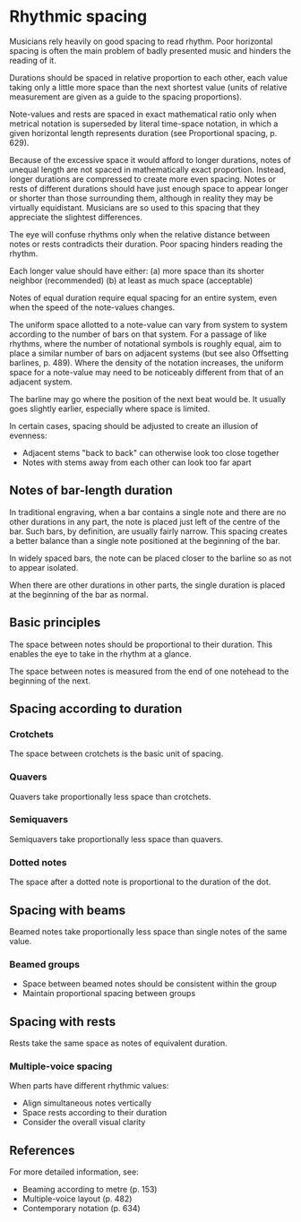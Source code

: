 # Rhythmic spacing

Musicians rely heavily on good spacing to read rhythm. Poor horizontal spacing is often the main problem of badly presented music and hinders the reading of it.

Durations should be spaced in relative proportion to each other, each value taking only a little more space than the next shortest value (units of relative measurement are given as a guide to the spacing proportions).

Note-values and rests are spaced in exact mathematical ratio only when metrical notation is superseded by literal time-space notation, in which a given horizontal length represents duration (see Proportional spacing, p. 629).

Because of the excessive space it would afford to longer durations, notes of unequal length are not spaced in mathematically exact proportion. Instead, longer durations are compressed to create more even spacing. Notes or rests of different durations should have just enough space to appear longer or shorter than those surrounding them, although in reality they may be virtually equidistant. Musicians are so used to this spacing that they appreciate the slightest differences.

The eye will confuse rhythms only when the relative distance between notes or rests contradicts their duration. Poor spacing hinders reading the rhythm.

Each longer value should have either:
(a) more space than its shorter neighbor (recommended)
(b) at least as much space (acceptable)

Notes of equal duration require equal spacing for an entire system, even when the speed of the note-values changes.

The uniform space allotted to a note-value can vary from system to system according to the number of bars on that system. For a passage of like rhythms, where the number of notational symbols is roughly equal, aim to place a similar number of bars on adjacent systems (but see also Offsetting barlines, p. 489). Where the density of the notation increases, the uniform space for a note-value may need to be noticeably different from that of an adjacent system.

The barline may go where the position of the next beat would be. It usually goes slightly earlier, especially where space is limited.

In certain cases, spacing should be adjusted to create an illusion of evenness:
- Adjacent stems "back to back" can otherwise look too close together
- Notes with stems away from each other can look too far apart

## Notes of bar-length duration

In traditional engraving, when a bar contains a single note and there are no other durations in any part, the note is placed just left of the centre of the bar. Such bars, by definition, are usually fairly narrow. This spacing creates a better balance than a single note positioned at the beginning of the bar.

In widely spaced bars, the note can be placed closer to the barline so as not to appear isolated.

When there are other durations in other parts, the single duration is placed at the beginning of the bar as normal.

## Basic principles

The space between notes should be proportional to their duration. This enables the eye to take in the rhythm at a glance.

The space between notes is measured from the end of one notehead to the beginning of the next.

## Spacing according to duration

### Crotchets
The space between crotchets is the basic unit of spacing.

### Quavers
Quavers take proportionally less space than crotchets.

### Semiquavers
Semiquavers take proportionally less space than quavers.

### Dotted notes
The space after a dotted note is proportional to the duration of the dot.

## Spacing with beams

Beamed notes take proportionally less space than single notes of the same value.

### Beamed groups
- Space between beamed notes should be consistent within the group
- Maintain proportional spacing between groups

## Spacing with rests

Rests take the same space as notes of equivalent duration.

### Multiple-voice spacing
When parts have different rhythmic values:
- Align simultaneous notes vertically
- Space rests according to their duration
- Consider the overall visual clarity

## References
For more detailed information, see:
- Beaming according to metre (p. 153)
- Multiple-voice layout (p. 482)
- Contemporary notation (p. 634) 